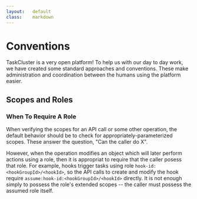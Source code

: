 ```yaml
---
layout:   default
class:    markdown
---
```


Conventions
===========

TaskCluster is a very open platform!
To help us with our day to day work, we have created some standard approaches and conventions.
These make administration and coordination between the humans using the platform easier.

## Scopes and Roles

### When To Require A Role

When verifying the scopes for an API call or some other operation, the default behavior should be to check for appropriately-parameterized scopes.
These answer the question, "Can the caller do X".

However, when the operation modifies an object which will later perform actions using a role, then it is appropriat to require that the caller posess that role.
For example, hooks trigger tasks using role `hook-id:<hookGroupId>/<hookId>`, so the API calls to create and modify the hook require `assume:hook-id:<hookGroupId>/<hookId>` directly.
It is not enough simply to possess the role's extended scopes -- the caller must possess the assumed role itself.
